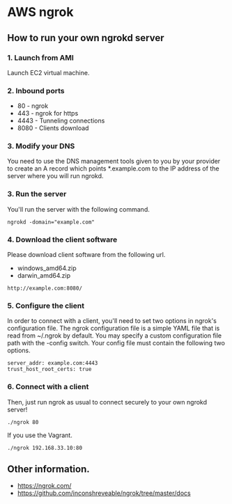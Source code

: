 # AWS ngrok

## How to run your own ngrokd server

### 1. Launch from AMI

Launch EC2 virtual machine.

### 2. Inbound ports

* 80 - ngrok
* 443 - ngrok for https
* 4443 - Tunneling connections
* 8080 - Clients download

### 3. Modify your DNS

You need to use the DNS management tools given to you by your provider to create an A
record which points *.example.com to the IP address of the server where you will run ngrokd.

### 3. Run the server

You'll run the server with the following command.

```
ngrokd -domain="example.com"
```

### 4. Download the client software

Please download client software from the following url.

* windows_amd64.zip
* darwin_amd64.zip

```
http://example.com:8080/
```

### 5. Configure the client

In order to connect with a client, you'll need to set two options in ngrok's configuration file. The ngrok configuration file is a simple YAML file that is read from ~/.ngrok by default. You may specify a custom configuration file path with the -config switch. Your config file must contain the following two options.

```
server_addr: example.com:4443
trust_host_root_certs: true
```

### 6. Connect with a client

Then, just run ngrok as usual to connect securely to your own ngrokd server!

```
./ngrok 80
```

If you use the Vagrant.

```
./ngrok 192.168.33.10:80
```

## Other information.

* https://ngrok.com/
* https://github.com/inconshreveable/ngrok/tree/master/docs



